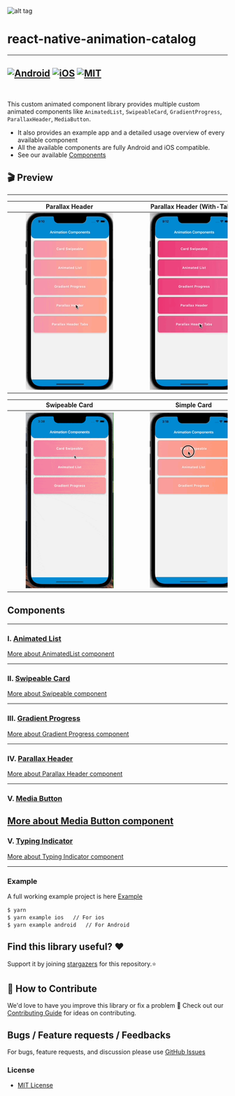 ![alt tag](./assets/react-native-animations.gif)
# react-native-animation-catalog
-------------
[![Android](https://img.shields.io/badge/Platform-Android-green?logo=android)](https://www.android.com) [![iOS](https://img.shields.io/badge/Platform-iOS-green?logo=apple)](https://developer.apple.com/ios) [![MIT](https://img.shields.io/badge/License-MIT-green)](https://opensource.org/licenses/MIT)
-------------

<br>

This custom animated component library provides multiple custom animated components like ```AnimatedList```, ```SwipeableCard```, ```GradientProgress```, ```ParallaxHeader```, ```MediaButton```.
* It also provides an example app and a detailed usage overview of every available component
* All the available components are fully Android and iOS compatible.
* See our available <a href="#Components">Components</a>

## 🎬 Preview
----
| <div style="width:270px"></div>Parallax Header                |  <div style="width:270px"></div>Parallax Header (With-Tabs)               | <div style="width:270px"></div>AnimatedList (Fadeup-Animation)
| :-------------------------:                                   |  :-------------------------:                                              |:-------------------------:
| ![alt tag](./assets/ParallaxHeaderWithoutTabs.gif)            |  ![alt tag](./assets/ParallaxHeaderTabs.gif)                              |![alt_tag](./assets/animatedFadeUpDown.gif)

| <div style="width:270px"></div>Swipeable Card                 |  <div style="width:270px"></div>Simple Card                               | <div style="width:270px"></div>Media Button
| :-------------------------:                                   |  :-------------------------:                                              |:-------------------------:
| ![alt tag](./assets/CardSwipeable.gif)                        |  ![alt tag](./assets/LeftSide.gif)                                        |![alt_tag](./assets/MediaButton.gif)

## Components
---
### Ⅰ. [Animated List](./src/components/AnimatedList)
[More about AnimatedList component](./src/components/AnimatedList/README.md)

---
### ⅠI. [Swipeable Card](./src/components/CardSwipeable)
[More about Swipeable component](./src/components/CardSwipeable/README.md)

---
### ⅠII. [Gradient Progress](./src/components/GradientProgress)
[More about Gradient Progress component](./src/components/GradientProgress/README.md)

---
### ⅠV. [Parallax Header](./src/components/ParallaxHeader)
[More about Parallax Header component](./src/components/ParallaxHeader/README.md)

---
### V. [Media Button](./src/components/MediaButton)
[More about Media Button component](./src/components/MediaButton/README.md)
---
### V. [Typing Indicator](./src/components/TypingIndicator)
[More about Typing Indicator component](./src/components/TypingIndicator/README.md)

---

### Example
A full working example project is here [Example](./example/)
```sh
$ yarn
$ yarn example ios   // For ios
$ yarn example android   // For Android
```

## Find this library useful? ❤️

Support it by joining [stargazers](https://github.com/SimformSolutionsPvtLtd/react-native-animation-catalog/stargazers) for this repository.⭐

## 🤝 How to Contribute

We'd love to have you improve this library or fix a problem 💪
Check out our [Contributing Guide](CONTRIBUTING.md) for ideas on contributing.

## Bugs / Feature requests / Feedbacks

For bugs, feature requests, and discussion please use [GitHub Issues](https://github.com/SimformSolutionsPvtLtd/react-native-animation-catalog/issues)

### License
* [MIT License](./LICENSE)

